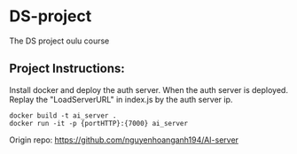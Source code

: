 # DS-project
 The DS project oulu course
## Project Instructions:

Install docker and deploy the auth server.
When the auth server is deployed. Replay the "LoadServerURL" in index.js by the auth server ip.
 ```docker
docker build -t ai_server .
docker run -it -p {portHTTP}:{7000} ai_server
```
Origin repo:
https://github.com/nguyenhoanganh194/AI-server
